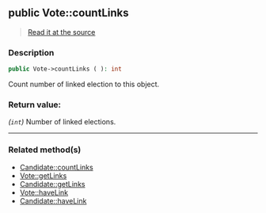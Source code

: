## public Vote::countLinks

> [Read it at the source](https://github.com/julien-boudry/Condorcet/blob/master/src/Relations/Linkable.php#L44)

### Description    

```php
public Vote->countLinks ( ): int
```

Count number of linked election to this object.
    

### Return value:   

*(`int`)* Number of linked elections.


---------------------------------------

### Related method(s)      

* [Candidate::countLinks](/Docs/ApiReferences/Candidate%20Class/public%20Candidate--countLinks.md)    
* [Vote::getLinks](/Docs/ApiReferences/Vote%20Class/public%20Vote--getLinks.md)    
* [Candidate::getLinks](/Docs/ApiReferences/Candidate%20Class/public%20Candidate--getLinks.md)    
* [Vote::haveLink](/Docs/ApiReferences/Vote%20Class/public%20Vote--haveLink.md)    
* [Candidate::haveLink](/Docs/ApiReferences/Candidate%20Class/public%20Candidate--haveLink.md)    

